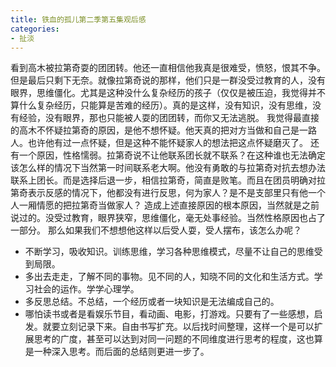 ```yaml
---
title: 铁血的孤儿第二季第五集观后感
categories:
- 扯淡
---
```

看到高木被拉第奇耍的团团转。他还一直相信他我真是很难受，愤怒，恨其不争。但是最后只剩下无奈。就像拉第奇说的那样，他们只是一群没受过教育的人，没有眼界，思维僵化。尤其是这种没什么复杂经历的孩子（仅仅是被压迫，我觉得并不算什么复杂经历，只能算是苦难的经历）。真的是这样，没有知识，没有思维，没有经验，没有眼界，那也只能被人耍的团团转，而你又无法逃脱。
我觉得最直接的高木不怀疑拉第奇的原因，是他不想怀疑。他天真的把对方当做和自己是一路人。也许他有过一点怀疑，但是这种不能怀疑家人的想法把这点怀疑磨灭了。
还有一个原因，性格懦弱。拉第奇说不让他联系团长就不联系？在这种谁也无法确定该怎么样的情况下当然第一时间联系老大啊。他没有勇敢的与拉第奇对抗去想办法联系上团长。而是选择后退一步，相信拉第奇，简直是败笔。而且在团员明确对拉第奇表示反感的情况下，他都没有进行反思，何为家人？是不是支部里只有他一个人一厢情愿的把拉第奇当做家人？
造成上述直接原因的根本原因，当然就是之前说过的。没受过教育，眼界狭窄，思维僵化，毫无处事经验。当然性格原因也占了一部分。
那么如果我们不想想他这样以后受人耍，受人摆布，该怎么办呢？
- 不断学习，吸收知识。训练思维，学习各种思维模式，尽量不让自己的思维受到局限。
- 多出去走走，了解不同的事物。见不同的人，知晓不同的文化和生活方式。学习社会的运作。学学心理学。
- 多反思总结。不总结，一个经历或者一块知识是无法编成自己的。
- 哪怕读书或者是看娱乐节目，看动画、电影，打游戏。只要有了一些感想，启发。就要立刻记录下来。自由书写扩充。以后找时间整理，这样一个是可以扩展思考的广度，甚至可以达到对同一问题的不同维度进行思考的程度，这也算是一种深入思考。而后面的总结则更进一步了。
